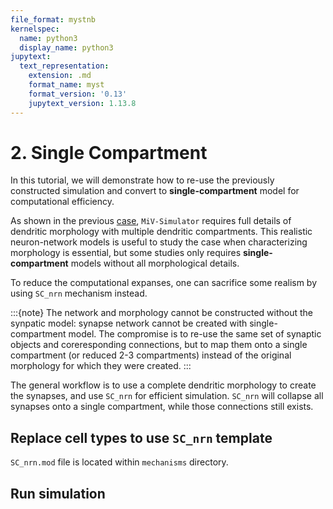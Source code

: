 ```yaml
---
file_format: mystnb
kernelspec:
  name: python3
  display_name: python3
jupytext:
  text_representation:
    extension: .md
    format_name: myst
    format_version: '0.13'
    jupytext_version: 1.13.8
---
```


# 2. Single Compartment

In this tutorial, we will demonstrate how to re-use the previously constructed simulation and convert to **single-compartment** model for computational efficiency.

As shown in the previous [case](constructing_a_network_model.md), `MiV-Simulator` requires full details of dendritic morphology with multiple dendritic compartments. This realistic neuron-network models is useful to study the case when characterizing morphology is essential, but some studies only requires **single-compartment** models without all morphological details.

To reduce the computational expanses, one can sacrifice some realism by using `SC_nrn` mechanism instead.

:::{note}
The network and morphology cannot be constructed without the synpatic model: synapse network cannot be created with single-compartment model. The compromise is to re-use the same set of synaptic objects and coreresponding connections, but to map them onto a single compartment (or reduced 2-3 compartments) instead of the original morphology for which they were created.
:::

The general workflow is to use a complete dendritic morphology to create the synapses, and use `SC_nrn` for efficient simulation. `SC_nrn` will collapse all synapses onto a single compartment, while those connections still exists.

## Replace cell types to use `SC_nrn` template

`SC_nrn.mod` file is located within `mechanisms` directory.

## Run simulation
